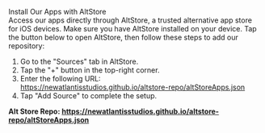 Install Our Apps with AltStore  
Access our apps directly through AltStore, a trusted alternative app store for iOS devices. Make sure you have AltStore installed on your device. Tap the button below to open AltStore, then follow these steps to add our repository:
1. Go to the "Sources" tab in AltStore.
2. Tap the "+" button in the top-right corner.
3. Enter the following URL:  
   https://newatlantisstudios.github.io/altstore-repo/altStoreApps.json
4. Tap "Add Source" to complete the setup.

**Alt Store Repo: https://newatlantisstudios.github.io/altstore-repo/altStoreApps.json**
